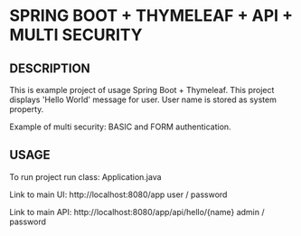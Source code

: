 SPRING BOOT + THYMELEAF + API + MULTI SECURITY
==============================================


DESCRIPTION
-----------

This is example project of usage Spring Boot + Thymeleaf.
This project displays 'Hello World' message for user.
User name is stored as system property.

Example of multi security: BASIC and FORM authentication.
  

USAGE
-----

To run project run class: 
Application.java

Link to main UI:
http://localhost:8080/app
user / password

Link to main API:
http://localhost:8080/app/api/hello/{name}
admin / password